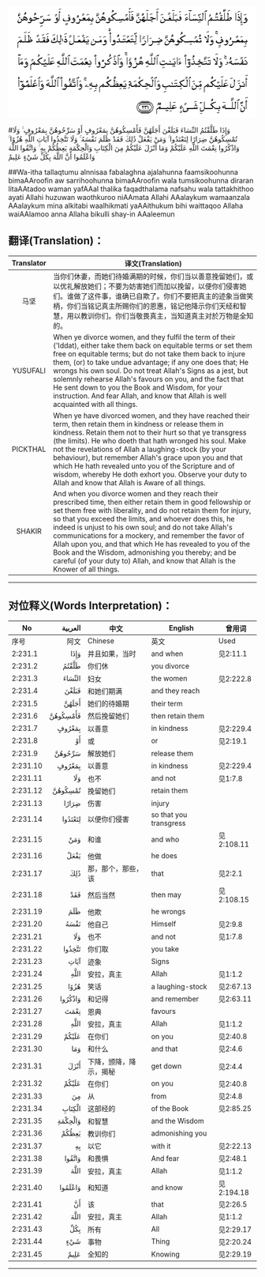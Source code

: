 ![002:231](images/002_231.gif)

#وَإِذَا طَلَّقْتُمُ النِّسَاءَ فَبَلَغْنَ أَجَلَهُنَّ فَأَمْسِكُوهُنَّ بِمَعْرُوفٍ أَوْ سَرِّحُوهُنَّ بِمَعْرُوفٍ ۚ وَلَا تُمْسِكُوهُنَّ ضِرَارًا لِتَعْتَدُوا ۚ وَمَنْ يَفْعَلْ ذَٰلِكَ فَقَدْ ظَلَمَ نَفْسَهُ ۚ وَلَا تَتَّخِذُوا آيَاتِ اللَّهِ هُزُوًا ۚ وَاذْكُرُوا نِعْمَتَ اللَّهِ عَلَيْكُمْ وَمَا أَنْزَلَ عَلَيْكُمْ مِنَ الْكِتَابِ وَالْحِكْمَةِ يَعِظُكُمْ بِهِ ۚ وَاتَّقُوا اللَّهَ وَاعْلَمُوا أَنَّ اللَّهَ بِكُلِّ شَيْءٍ عَلِيمٌ 

##Wa-itha tallaqtumu alnnisaa fabalaghna ajalahunna faamsikoohunna bimaAAroofin aw sarrihoohunna bimaAAroofin wala tumsikoohunna diraran litaAAtadoo waman yafAAal thalika faqadthalama nafsahu wala tattakhithoo ayati Allahi huzuwan waothkuroo niAAmata Allahi AAalaykum wamaanzala AAalaykum mina alkitabi waalhikmati yaAAithukum bihi waittaqoo Allaha waiAAlamoo anna Allaha bikulli shay-in AAaleemun 

## 翻译(Translation)：

| Translator | 译文(Translation)                                            |
| :--------: | ------------------------------------------------------------ |
|    马坚    | 当你们休妻，而她们待婚满期的时候，你们当以善意挽留她们，或以优礼解放她们；不要为妨害她们而加以挽留，以便你们侵害她们。谁做了这件事，谁确已自欺了。你们不要把真主的迹象当做笑柄，你们当铭记真主所赐你们的恩惠，铭记他降示你们天经和智慧，用以教训你们。你们当敬畏真主，当知道真主对於万物是全知的。 |
|  YUSUFALI  | When ye divorce women, and they fulfil the term of their ('Iddat), either take them back on equitable terms or set them free on equitable terms; but do not take them back to injure them, (or) to take undue advantage; if any one does that; He wrongs his own soul. Do not treat Allah's Signs as a jest, but solemnly rehearse Allah's favours on you, and the fact that He sent down to you the Book and Wisdom, for your instruction. And fear Allah, and know that Allah is well acquainted with all things. |
|  PICKTHAL  | When ye have divorced women, and they have reached their term, then retain them in kindness or release them in kindness. Retain them not to their hurt so that ye transgress (the limits). He who doeth that hath wronged his soul. Make not the revelations of Allah a laughing-stock (by your behaviour), but remember Allah's grace upon you and that which He hath revealed unto you of the Scripture and of wisdom, whereby He doth exhort you. Observe your duty to Allah and know that Allah is Aware of all things. |
|   SHAKIR   | And when you divorce women and they reach their prescribed time, then either retain them in good fellowship or set them free with liberality, and do not retain them for injury, so that you exceed the limits, and whoever does this, he indeed is unjust to his own soul; and do not take Allah's communications for a mockery, and remember the favor of Allah upon you, and that which He has revealed to you of the Book and the Wisdom, admonishing you thereby; and be careful (of your duty to) Allah, and know that Allah is the Knower of all things. |

---

## 对位释义(Words Interpretation)：

| No   | العربية | 中文    | English | 曾用词 |
| ---- | ------: | ------- | ------- | ------ |
| 序号 |    阿文 | Chinese | 英文    | Used   |
| 2:231.1  | وَإِذَا     | 并且如果，当时         | and when               | 见2:11.1   |
| 2:231.2  | طَلَّقْتُمُ    | 你们休                 | you divorce            |            |
| 2:231.3  | النِّسَاءَ   | 妇女                   | the women              | 见2:222.8  |
| 2:231.4  | فَبَلَغْنَ    | 和她们期满             | and they reach         |            |
| 2:231.5  | أَجَلَهُنَّ    | 她们的待婚期           | their term             |            |
| 2:231.6  | فَأَمْسِكُوهُنَّ | 然后挽留她们           | then retain them       |            |
| 2:231.7  | بِمَعْرُوفٍ   | 以善意                 | in kindness            | 见2:229.4  |
| 2:231.8  | أَوْ       | 或                     | or                     | 见2:19.1   |
| 2:231.9  | سَرِّحُوهُنَّ   | 解放她们               | release them           |            |
| 2:231.10 | بِمَعْرُوفٍ   | 以善意                 | in kindness            | 见2:229.4  |
| 2:231.11 | وَلَا      | 也不                   | and not                | 见1:7.8    |
| 2:231.12 | تُمْسِكُوهُنَّ  | 挽留她们               | retain them            |            |
| 2:231.13 | ضِرَارًا    | 伤害                   | injury                 |            |
| 2:231.14 | لِتَعْتَدُوا  | 以便你们侵害           | so that you transgress |            |
| 2:231.15 | وَمَنْ      | 和谁                   | and who                | 见2:108.11 |
| 2:231.16 | يَفْعَلْ     | 他做                   | he does                |            |
| 2:231.17 | ذَٰلِكَ      | 那，那个，那些，该     | that                   | 见2:2.1    |
| 2:231.18 | فَقَدْ      | 然后当然               | then may               | 见2:108.15 |
| 2:231.19 | ظَلَمَ      | 他欺                   | he wrongs              |            |
| 2:231.20 | نَفْسَهُ     | 他自己                 | Himself                | 见2:9.8    |
| 2:231.21 | وَلَا      | 也不                   | and not                | 见1:7.8    |
| 2:231.22 | تَتَّخِذُوا   | 你们取                 | you take               |            |
| 2:231.23 | آيَاتِ     | 迹象                   | Signs                  |            |
| 2:231.24 | اللَّهِ     | 安拉，真主             | Allah                  | 见1:1.2    |
| 2:231.25 | هُزُوًا     | 笑话                   | a laughing-stock       | 见2:67.13  |
| 2:231.26 | وَاذْكُرُوا  | 和记得                 | and remember           | 见2:63.11  |
| 2:231.27 | نِعْمَتَ     | 恩典                   | favours                |            |
| 2:231.28 | اللَّهِ     | 安拉，真主             | Allah                  | 见1:1.2    |
| 2:231.29 | عَلَيْكُمْ    | 在你们                 | on you                 | 见2:40.8   |
| 2:231.30 | وَمَا      | 和什么                 | and that               | 见2:4.6    |
| 2:231.31 | أَنْزَلَ     | 下降，颁降，降示，揭秘 | get down               | 见2:4.4    |
| 2:231.32 | عَلَيْكُمْ    | 在你们                 | on you                 | 见2:40.8   |
| 2:231.33 | مِنَ       | 从                     | from                   | 见2:4.8    |
| 2:231.34 | الْكِتَابِ   | 这部经的        | of the Book           | 见2:85.25 |
| 2:231.35 | وَالْحِكْمَةِ  | 和智慧                 | and the Wisdom         |            |
| 2:231.36 | يَعِظُكُمْ    | 教训你们               | admonishing you        |            |
| 2:231.37 | بِهِ       | 以它                   | with it                | 见2:22.13  |
| 2:231.38 | وَاتَّقُوا   | 和畏惧                 | And fear               | 见2:48.1   |
| 2:231.39 | اللَّهَ     | 安拉，真主             | Allah                  | 见1:1.2    |
| 2:231.40 | وَاعْلَمُوا  | 和知道                 | and know               | 见2:194.18 |
| 2:231.41 | أَنَّ       | 该                     | that                   | 见2:26.5   |
| 2:231.42 | اللَّهَ     | 安拉，真主             | Allah                  | 见1:1.2    |
| 2:231.43 | بِكُلِّ      | 所有                   | All                    | 见2:29.17  |
| 2:231.44 | شَيْءٍ      | 事物                   | Thing                  | 见2:20.24  |
| 2:231.45 | عَلِيمٌ     | 全知的                 | Knowing                | 见2:29.19  |

---

